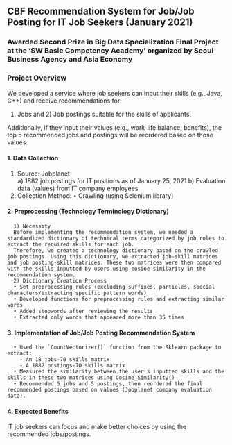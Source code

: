 ## CBF Recommendation System for Job/Job Posting for IT Job Seekers (January 2021)
### Awarded Second Prize in Big Data Specialization Final Project at the ‘SW Basic Competency Academy’ organized by Seoul Business Agency and Asia Economy

### Project Overview
We developed a service where job seekers can input their skills (e.g., Java, C++) and receive recommendations for:

1) Jobs and 2) Job postings suitable for the skills of applicants.

Additionally, if they input their values (e.g., work-life balance, benefits), the top 5 recommended jobs and postings will be reordered based on those values.

#### 1. Data Collection
   1) Source: Jobplanet  
      a) 1882 job postings for IT positions as of January 25, 2021
      b) Evaluation data (values) from IT company employees 
   2) Collection Method: 
      • Crawling (using Selenium library)

#### 2. Preprocessing (Technology Terminology Dictionary)
      1) Necessity
      Before implementing the recommendation system, we needed a standardized dictionary of technical terms categorized by job roles to extract the required skills for each job. 
      Therefore, we created a technology dictionary based on the crawled job postings. Using this dictionary, we extracted job-skill matrices and job posting-skill matrices. These two matrices were then compared with the skills inputted by users using cosine similarity in the recommendation system.
      2) Dictionary Creation Process
      • Set preprocessing rules (excluding suffixes, particles, special characters/extracting specific pattern words)
      • Developed functions for preprocessing rules and extracting similar words
      • Added stopwords after reviewing the results
      • Extracted only words that appeared more than 35 times
           
#### 3. Implementation of Job/Job Posting Recommendation System
      • Used the `CountVectorizer()` function from the Sklearn package to extract:
        - An 18 jobs-70 skills matrix
        - A 1882 postings-70 skills matrix     
      • Measured the similarity between the user's inputted skills and the skills in these two matrices using Cosine_Similarity()
      • Recommended 5 jobs and 5 postings, then reordered the final recommended postings based on values (Jobplanet company evaluation data).
   
#### 4. Expected Benefits
   IT job seekers can focus and make better choices by using the recommended jobs/postings.
